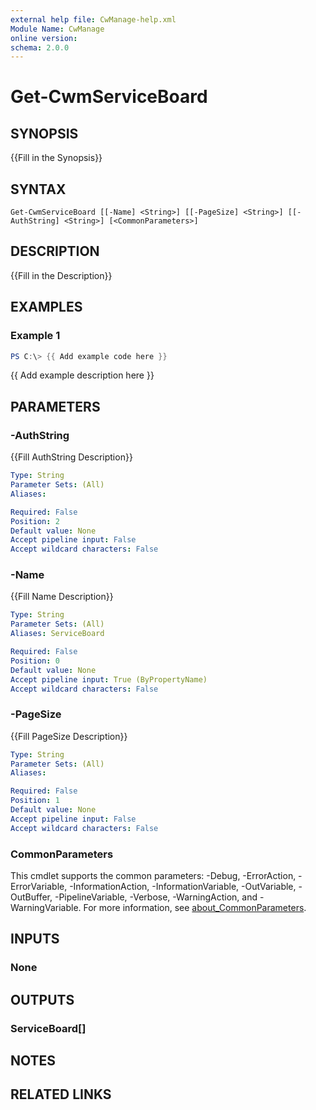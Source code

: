 ```yaml
---
external help file: CwManage-help.xml
Module Name: CwManage
online version:
schema: 2.0.0
---
```


# Get-CwmServiceBoard

## SYNOPSIS
{{Fill in the Synopsis}}

## SYNTAX

```
Get-CwmServiceBoard [[-Name] <String>] [[-PageSize] <String>] [[-AuthString] <String>] [<CommonParameters>]
```

## DESCRIPTION
{{Fill in the Description}}

## EXAMPLES

### Example 1
```powershell
PS C:\> {{ Add example code here }}
```

{{ Add example description here }}

## PARAMETERS

### -AuthString
{{Fill AuthString Description}}

```yaml
Type: String
Parameter Sets: (All)
Aliases:

Required: False
Position: 2
Default value: None
Accept pipeline input: False
Accept wildcard characters: False
```

### -Name
{{Fill Name Description}}

```yaml
Type: String
Parameter Sets: (All)
Aliases: ServiceBoard

Required: False
Position: 0
Default value: None
Accept pipeline input: True (ByPropertyName)
Accept wildcard characters: False
```

### -PageSize
{{Fill PageSize Description}}

```yaml
Type: String
Parameter Sets: (All)
Aliases:

Required: False
Position: 1
Default value: None
Accept pipeline input: False
Accept wildcard characters: False
```

### CommonParameters
This cmdlet supports the common parameters: -Debug, -ErrorAction, -ErrorVariable, -InformationAction, -InformationVariable, -OutVariable, -OutBuffer, -PipelineVariable, -Verbose, -WarningAction, and -WarningVariable. For more information, see [about_CommonParameters](http://go.microsoft.com/fwlink/?LinkID=113216).

## INPUTS

### None
## OUTPUTS

### ServiceBoard[]
## NOTES

## RELATED LINKS
